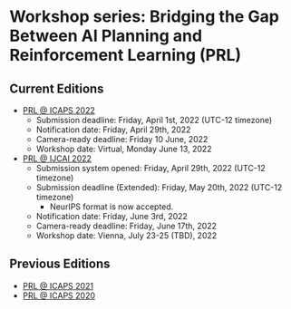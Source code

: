 # Workshop series: Bridging the Gap Between AI Planning and Reinforcement Learning (PRL)

## Current Editions

- [PRL @ ICAPS 2022](https://prl-theworkshop.github.io/prl2022-icaps/)
  * Submission deadline: Friday, April 1st, 2022 (UTC-12 timezone)
  * Notification date: Friday, April 29th, 2022
  * Camera-ready deadline: Friday 10 June, 2022
  * Workshop date: Virtual, Monday June 13, 2022
- [PRL @ IJCAI 2022](https://prl-theworkshop.github.io/prl2022-ijcai/)
  * Submission system opened: Friday, April 29th, 2022 (UTC-12 timezone)
  * Submission deadline (Extended): Friday, May 20th, 2022 (UTC-12 timezone)
    * NeurIPS format is now accepted.
  * Notification date: Friday, June 3rd, 2022
  * Camera-ready deadline: Friday, June 17th, 2022
  * Workshop date: Vienna, July 23-25 (TBD), 2022


## Previous Editions

- [PRL @ ICAPS 2021](https://prl-theworkshop.github.io/prl2021/)
- [PRL @ ICAPS 2020](https://prl-theworkshop.github.io/icaps20subpages.icaps-conference.org/workshops/prl/)
